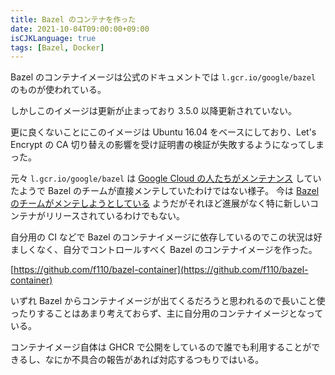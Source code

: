 ```yaml
---
title: Bazel のコンテナを作った
date: 2021-10-04T09:00:00+09:00
isCJKLanguage: true
tags: [Bazel, Docker]
---
```


Bazel のコンテナイメージは公式のドキュメントでは `l.gcr.io/google/bazel` のものが使われている。

しかしこのイメージは更新が止まっており 3.5.0 以降更新されていない。

更に良くないことにこのイメージは Ubuntu 16.04 をベースにしており、Let's Encrypt の CA 切り替えの影響を受け証明書の検証が失敗するようになってしまった。

元々 `l.gcr.io/google/bazel` は [Google Cloud の人たちがメンテナンス](https://github.com/GoogleCloudPlatform/container-definitions/blob/12508ac50e5a1f18ddb88c3dd70f5aa6de7ab3a7/ubuntu1604_bazel/BUILD#L52-L57) していたようで Bazel のチームが直接メンテしていたわけではない様子。
今は [Bazel のチームがメンテしようとしている](https://github.com/bazelbuild/continuous-integration/issues/1060) ようだがそれほど進展がなく特に新しいコンテナがリリースされているわけでもない。

自分用の CI などで Bazel のコンテナイメージに依存しているのでこの状況は好ましくなく、自分でコントロールすべく Bazel のコンテナイメージを作った。

[https://github.com/f110/bazel-container](https://github.com/f110/bazel-container)

いずれ Bazel からコンテナイメージが出てくるだろうと思われるので長いこと使ったりすることはあまり考えておらず、主に自分用のコンテナイメージとなっている。

コンテナイメージ自体は GHCR で公開をしているので誰でも利用することができるし、なにか不具合の報告があれば対応するつもりではいる。
